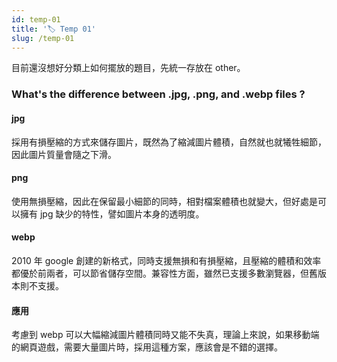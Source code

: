 ```yaml
---
id: temp-01
title: '🏷️ Temp 01'
slug: /temp-01
---
```


目前還沒想好分類上如何擺放的題目，先統一存放在 other。

### What's the difference between .jpg, .png, and .webp files ?

#### jpg

採用有損壓縮的方式來儲存圖片，既然為了縮減圖片體積，自然就也就犧牲細節，因此圖片質量會隨之下滑。

#### png

使用無損壓縮，因此在保留最小細節的同時，相對檔案體積也就變大，但好處是可以擁有 jpg 缺少的特性，譬如圖片本身的透明度。

#### webp

2010 年 google 創建的新格式，同時支援無損和有損壓縮，且壓縮的體積和效率都優於前兩者，可以節省儲存空間。兼容性方面，雖然已支援多數瀏覽器，但舊版本則不支援。

#### 應用

考慮到 webp 可以大幅縮減圖片體積同時又能不失真，理論上來說，如果移動端的網頁遊戲，需要大量圖片時，採用這種方案，應該會是不錯的選擇。
